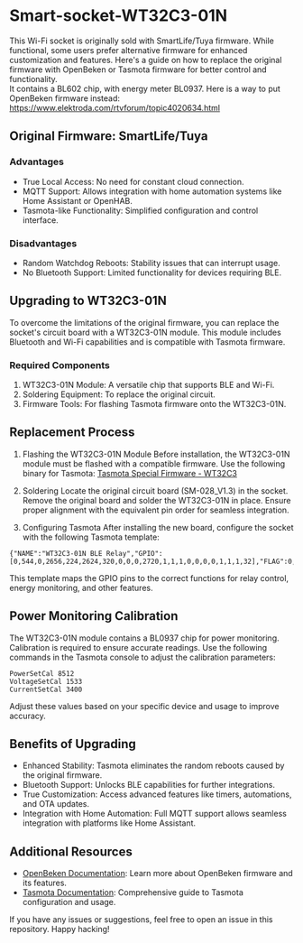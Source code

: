 # Smart-socket-WT32C3-01N

This Wi-Fi socket is originally sold with SmartLife/Tuya firmware. While functional, some users prefer alternative firmware for enhanced customization and features. Here's a guide on how to replace the original firmware with OpenBeken or Tasmota firmware for better control and functionality.  
It contains a BL602 chip, with energy meter BL0937.
Here is a way to put OpenBeken firmware instead: https://www.elektroda.com/rtvforum/topic4020634.html

## Original Firmware: SmartLife/Tuya

### Advantages
- True Local Access: No need for constant cloud connection.
- MQTT Support: Allows integration with home automation systems like Home Assistant or OpenHAB.
- Tasmota-like Functionality: Simplified configuration and control interface.
### Disadvantages
- Random Watchdog Reboots: Stability issues that can interrupt usage.
- No Bluetooth Support: Limited functionality for devices requiring BLE.

## Upgrading to WT32C3-01N

To overcome the limitations of the original firmware, you can replace the socket's circuit board with a WT32C3-01N module. This module includes Bluetooth and Wi-Fi capabilities and is compatible with Tasmota firmware.

### Required Components
1. WT32C3-01N Module: A versatile chip that supports BLE and Wi-Fi.
2. Soldering Equipment: To replace the original circuit.
3. Firmware Tools: For flashing Tasmota firmware onto the WT32C3-01N.

## Replacement Process

1. Flashing the WT32C3-01N Module
Before installation, the WT32C3-01N module must be flashed with a compatible firmware. Use the following binary for Tasmota:
[Tasmota Special Firmware - WT32C3](https://github.com/Jason2866/Tasmota-specials/blob/firmware/firmware/tasmota32/other/tasmota32c3-bluetooth.factory.bin)

2. Soldering
Locate the original circuit board (SM-028_V1.3) in the socket.
Remove the original board and solder the WT32C3-01N in place. Ensure proper alignment with the equivalent pin order for seamless integration.
3. Configuring Tasmota
After installing the new board, configure the socket with the following Tasmota template:
```
{"NAME":"WT32C3-01N BLE Relay","GPIO":[0,544,0,2656,224,2624,320,0,0,0,2720,1,1,1,0,0,0,0,1,1,1,32],"FLAG":0,"BASE":1}
```
This template maps the GPIO pins to the correct functions for relay control, energy monitoring, and other features.

## Power Monitoring Calibration

The WT32C3-01N module contains a BL0937 chip for power monitoring. Calibration is required to ensure accurate readings. Use the following commands in the Tasmota console to adjust the calibration parameters:
```
PowerSetCal 8512
VoltageSetCal 1533
CurrentSetCal 3400
```
Adjust these values based on your specific device and usage to improve accuracy.


## Benefits of Upgrading

- Enhanced Stability: Tasmota eliminates the random reboots caused by the original firmware.
- Bluetooth Support: Unlocks BLE capabilities for further integrations.
- True Customization: Access advanced features like timers, automations, and OTA updates.
- Integration with Home Automation: Full MQTT support allows seamless integration with platforms like Home Assistant.

## Additional Resources

- [OpenBeken Documentation]([https://duckduckgo.com](https://www.elektroda.com/rtvforum/topic4020634.html)): Learn more about OpenBeken firmware and its features.
- [Tasmota Documentation](https://www.google.com/url?sa=t&source=web&rct=j&opi=89978449&url=https://tasmota.github.io/docs/&ved=2ahUKEwiBmNrI65eKAxUgdqQEHTzOAxEQFnoECA0QAQ&usg=AOvVaw0S1uTSMPQYl1XrlfGiXq98): Comprehensive guide to Tasmota configuration and usage.

If you have any issues or suggestions, feel free to open an issue in this repository. Happy hacking!
